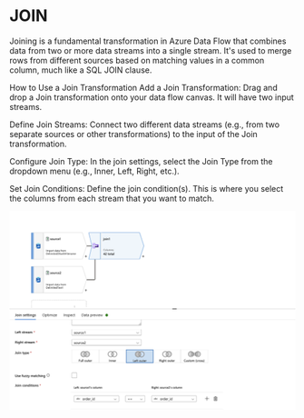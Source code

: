 # **JOIN**

Joining is a fundamental transformation in Azure Data Flow that combines data from two or more data streams into a 
single stream. It's used to merge rows from different sources based on matching values in a common column, much like a
SQL JOIN clause.


How to Use a Join Transformation
Add a Join Transformation: Drag and drop a Join transformation onto your data flow canvas. It will have two input streams.

Define Join Streams: Connect two different data streams (e.g., from two separate sources or other transformations) to 
the input of the Join transformation.

Configure Join Type: In the join settings, select the Join Type from the dropdown menu (e.g., Inner, Left, Right, etc.).

Set Join Conditions: Define the join condition(s). This is where you select the columns from each stream that you want to match.

<img width="900" alt="join1" src="https://github.com/rajeshreddy185/polls/blob/main/mysite3-20210509T044718Z-001/mysite3/Screenshot%202025-09-27%20at%208.35.20%20PM.png" />